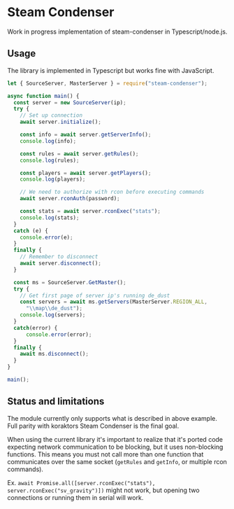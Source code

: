 # Steam Condenser

Work in progress implementation of steam-condenser in Typescript/node.js.

## Usage

The library is implemented in Typescript but works fine with JavaScript.

```javascript
let { SourceServer, MasterServer } = require("steam-condenser");

async function main() {
  const server = new SourceServer(ip);
  try {
    // Set up connection
    await server.initialize();

    const info = await server.getServerInfo();
    console.log(info);

    const rules = await server.getRules();
    console.log(rules);

    const players = await server.getPlayers();
    console.log(players);

    // We need to authorize with rcon before executing commands
    await server.rconAuth(password);

    const stats = await server.rconExec("stats");
    console.log(stats);
  }
  catch (e) {
    console.error(e);
  }
  finally {
    // Remember to disconnect
    await server.disconnect();
  }

  const ms = SourceServer.GetMaster();
  try {
    // Get first page of server ip's running de_dust
    const servers = await ms.getServers(MasterServer.REGION_ALL, 
      "\\map\\de_dust");
    console.log(servers);
  }
  catch(error) {
      console.error(error);
  }
  finally {
    await ms.disconnect();
  }
}

main();
```

## Status and limitations

The module currently only supports what is described in above example. Full
parity with koraktors Steam Condenser is the final goal.

When using the current library it's important to realize that it's ported code
expecting network communication to be blocking, but it uses non-blocking
functions. This means you must not call more than one function that
communicates over the same socket (`getRules` and `getInfo`, or multiple rcon
commands).

Ex.
`await Promise.all([server.rconExec("stats"), server.rconExec("sv_gravity")])`
might not work, but opening two connections or running them in serial will
work.
